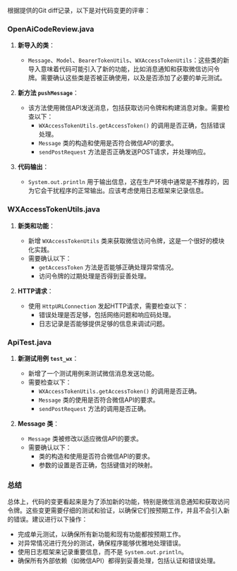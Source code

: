 根据提供的Git diff记录，以下是对代码变更的评审：

### OpenAiCodeReview.java
1. **新导入的类**：
   - `Message`、`Model`、`BearerTokenUtils`、`WXAccessTokenUtils`：这些类的新导入意味着代码可能引入了新的功能，比如消息通知和获取微信访问令牌。需要确认这些类是否被正确使用，以及是否添加了必要的单元测试。

2. **新方法 `pushMessage`**：
   - 该方法使用微信API发送消息，包括获取访问令牌和构建消息对象。需要检查以下：
     - `WXAccessTokenUtils.getAccessToken()` 的调用是否正确，包括错误处理。
     - `Message` 类的构造和使用是否符合微信API的要求。
     - `sendPostRequest` 方法是否正确发送POST请求，并处理响应。

3. **代码输出**：
   - `System.out.println` 用于输出信息，这在生产环境中通常是不推荐的，因为它会干扰程序的正常输出。应该考虑使用日志框架来记录信息。

### WXAccessTokenUtils.java
1. **新类和功能**：
   - 新增 `WXAccessTokenUtils` 类来获取微信访问令牌，这是一个很好的模块化实践。
   - 需要确认以下：
     - `getAccessToken` 方法是否能够正确处理异常情况。
     - 访问令牌的过期处理是否得到妥善处理。

2. **HTTP请求**：
   - 使用 `HttpURLConnection` 发起HTTP请求，需要检查以下：
     - 错误处理是否足够，包括网络问题和响应码处理。
     - 日志记录是否能够提供足够的信息来调试问题。

### ApiTest.java
1. **新测试用例 `test_wx`**：
   - 新增了一个测试用例来测试微信消息发送功能。
   - 需要检查以下：
     - `WXAccessTokenUtils.getAccessToken()` 的调用是否正确。
     - `Message` 类的使用是否符合微信API的要求。
     - `sendPostRequest` 方法的调用是否正确。

2. **Message 类**：
   - `Message` 类被修改以适应微信API的要求。
   - 需要确认以下：
     - 类的构造和使用是否符合微信API的要求。
     - 参数的设置是否正确，包括键值对的映射。

### 总结
总体上，代码的变更看起来是为了添加新的功能，特别是微信消息通知和获取访问令牌。这些变更需要仔细的测试和验证，以确保它们按预期工作，并且不会引入新的错误。建议进行以下操作：
- 完成单元测试，以确保所有新功能和现有功能都按预期工作。
- 对异常情况进行充分的测试，确保程序能够优雅地处理错误。
- 使用日志框架来记录重要信息，而不是 `System.out.println`。
- 确保所有外部依赖（如微信API）都得到妥善处理，包括认证和错误处理。